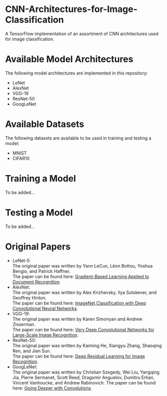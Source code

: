# CNN-Architectures-for-Image-Classification
A TensorFlow implementation of an assortment of CNN architectures used for image classification.

# Available Model Architectures
The following model architectures are implemented in this repository:
- LeNet
- AlexNet
- VGG-19
- ResNet-50
- GoogLeNet

# Available Datasets
The following datasets are available to be used in training and testing a model:
- MNIST
- CIFAR10

# Training a Model
To be added...

# Testing a Model
To be added...

# Original Papers
- LeNet-5:  
    The original paper was written by Yann LeCun, Léon Bottou, Yoshua Bengio, and Patrick Haffner.  
    The paper can be found here: [Gradient-Based Learning Applied to Document Recognition](http://yann.lecun.com/exdb/publis/pdf/lecun-01a.pdf).
- AlexNet:  
    The original paper was written by Alex Krizhevsky, Ilya Sutskever, and Geoffrey Hinton.  
    The paper can be found here: [ImageNet Classification with Deep Convolutional Neural Networks](https://papers.nips.cc/paper/4824-imagenet-classification-with-deep-convolutional-neural-networks.pdf).
- VGG-19:  
    The original paper was written by Karen Simonyan and Andrew Zisserman.  
    The paper can be found here: [Very Deep Convolutional Networks for Large-Scale Image Recognition](https://arxiv.org/pdf/1409.1556.pdf).
- ResNet-50:  
    The original paper was written by Kaiming He, Xiangyu Zhang, Shaoqing Ren, and Jian Sun.  
    The paper can be found here: [Deep Residual Learning for Image Recognition](https://arxiv.org/pdf/1512.03385.pdf).
- GoogLeNet:  
    The original paper was written by Christian Szegedy, Wei Liu, Yangqing Jia, Pierre Sermanet, Scott Reed, Dragomir Anguelov, Dumitru Erhan, Vincent Vanhoucke, and Andrew Rabinovich.
    The paper can be found here: [Going Deeper with Convolutions](https://www.cv-foundation.org/openaccess/content_cvpr_2015/papers/Szegedy_Going_Deeper_With_2015_CVPR_paper.pdf).
